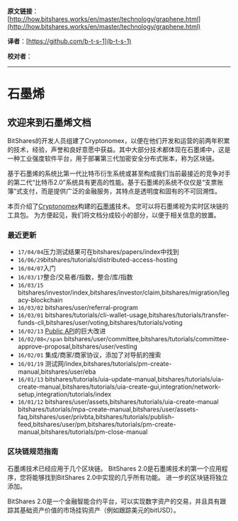   **原文链接**：[http://how.bitshares.works/en/master/technology/graphene.html](http://how.bitshares.works/en/master/technology/graphene.html)
 
 **译者**：[https://github.com/b-t-s-1](b-t-s-1)
 
 **校对者**： 
  
***

# 石墨烯

## 欢迎来到石墨烯文档

BitShares的开发人员组建了Cryptonomex，以便在他们开发和运营的前两年积累的技术，经验，声誉和良好意愿中获益。其中大部分技术都体现在石墨烯中，这是一种工业强度软件平台，用于部署第三代加密安全分布式账本，称为区块链。

基于石墨烯的系统比第一代比特币衍生系统或甚至构成我们当前最接近的竞争对手的第二代“比特币2.0”系统具有更高的性能。基于石墨烯的系统不仅仅是“支票账簿”式支付，而是提供广泛的金融服务，其特点是透明度和固有的不可回溯性。

本页介绍了[Cryptonomex](http://cryptonomex.com)构建的[石墨烯](https://github.com/cryptonomex/graphene)技术。 您可以将石墨烯视为实时区块链的工具包。 为方便起见，我们将文档分成较小的部分，以便于相关信息的放置。

### 最近更新

* `17/04/04`压力测试结果可在bitshares/papers/index中找到
* `16/06/29`bitshares/tutorials/distributed-access-hosting
* `16/04/07`入门
* `16/03/17`整合/交易者/指数，整合/库/指数
* `16/03/15` bitshares/investor/index,bitshares/investor/claim,bitshares/migration/legacy-blockchain
* `16/03/02` bitshares/user/referral-program
* `16/03/01` bitshares/tutorials/cli-wallet-usage,bitshares/tutorials/transfer-funds-cli,bitshares/user/voting,bitshares/tutorials/voting
* `16/02/13` [Public API](https://docs.readthedocs.io/en/latest/api/index.html)的巨大改进
* `16/02/08</span` bitshares/user/committee,bitshares/tutorials/committee-approve-proposal,bitshares/user/vesting
* `16/02/01` 集成/商家/商家协议，添加了对导航的搜索
* `16/01/19` 测试网/index,bitshares/tutorials/pm-create-manual,bitshares/user/eba
* `16/01/13` bitshares/tutorials/uia-update-manual,bitshares/tutorials/uia-create-manual,bitshares/tutorials/uia-create-gui,integration/network-setup,integration/tutorials/index
* `16/01/12` bitshares/user/assets,bitshares/tutorials/uia-create-manual bitshares/tutorials/mpa-create-manual,bitshares/user/assets-faq,bitshares/user/privbta,bitshares/tutorials/publish-feed,bitshares/user/pm,bitshares/tutorials/pm-create-manual,bitshares/tutorials/pm-close-manual

### 区块链规范指南

石墨烯技术已经应用于几个区块链。 BitShares 2.0是石墨烯技术的第一个应用程序，您将能够找到BitShares 2.0中实现的几乎所有功能。 进一步的区块链将独立添加。

BitShares 2.0是一个金融智能合约平台，可以实现数字资产的交易，并且具有跟踪其基础资产价值的市场挂钩资产（例如跟踪美元的bitUSD）。
